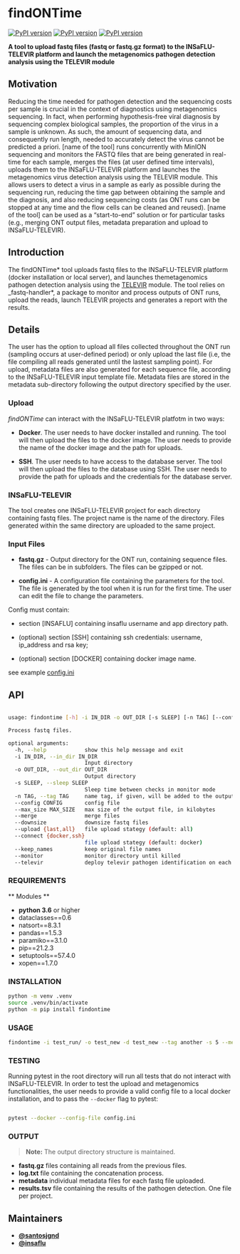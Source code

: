# findONTime

[![PyPI version](https://badge.fury.io/py/findontime.svg)](https://badge.fury.io/py/findontime)
[![PyPI version](https://img.shields.io/pypi/pyversions/findontime.svg)](https://pypi.python.org/pypi/findontime/)
[![PyPI version](https://img.shields.io/pypi/format/findontime.svg)](https://pypi.python.org/pypi/findontime/)

**A tool to upload fastq files (fastq or fastq.gz format) to the INSaFLU-TELEVIR platform and launch the metagenomics pathogen detection analysis using the TELEVIR module**

## Motivation

Reducing the time needed for pathogen detection and the sequencing costs per sample is crucial in the context of diagnostics using metagenomics sequencing. In fact, when performing hypothesis-free viral diagnosis by sequencing complex biological samples, the proportion of the virus in a sample is unknown. As such, the amount of sequencing data, and consequently run length, needed to accurately detect the virus cannot be predicted a priori. [name of the tool] runs concurrently with MinION sequencing and monitors the FASTQ files that are being generated in real-time for each sample, merges the files (at user defined time intervals), uploads them to the INSaFLU-TELEVIR platform and launches the metagenomics virus detection analysis using the TELEVIR module. This allows users to detect a virus in a sample as early as possible during the sequencing run, reducing the time gap between obtaining the sample and the diagnosis, and also reducing sequencing costs (as ONT runs can be stopped at any time and the flow cells can be cleaned and reused). [name of the tool] can be used as a “start-to-end” solution or for particular tasks (e.g., merging ONT output files, metadata preparation and upload to INSaFLU-TELEVIR).

## Introduction

The findONTime* tool uploads fastq files to the INSaFLU-TELEVIR platform (docker installation or local server), and launches themetagenomics pathogen detection analysis using the [TELEVIR](https://insaflu.readthedocs.io/en/latest/metagenomics_virus_detection.html) module. The tool relies on \_fastq-handler*, a package to monitor and process outputs of ONT runs, upload the reads, launch TELEVIR projects and generates a report with the results.

## Details

The user has the option to upload all files collected throughout the ONT run (sampling occurs at user-defined period) or only upload the last file (i.e, the file compiling all reads generated until the lastest sampling point).
For upload, metadata files are also generated for each sequence file, according to the INSaFLU-TELEVIR input template file. Metadata files are stored in the metadata sub-directory following the output directory specified by the user.

### Upload

_findONTime_ can interact with the INSaFLU-TELEVIR platfotm in two ways:

- **Docker**. The user needs to have docker installed and running. The tool will then upload the files to the docker image. The user needs to provide the name of the docker image and the path for uploads.

- **SSH**. The user needs to have access to the database server. The tool will then upload the files to the database using SSH. The user needs to provide the path for uploads and the credentials for the database server.

### INSaFLU-TELEVIR

The tool creates one INSaFLU-TELEVIR project for each directory containing fastq files. The project name is the name of the directory. Files generated within the same directory are uploaded to the same project.

### Input Files

- **fastq.gz** - Output directory for the ONT run, containing sequence files. The files can be in subfolders. The files can be gzipped or not.

- **config.ini** - A configuration file containing the parameters for the tool. The file is generated by the tool when it is run for the first time. The user can edit the file to change the parameters.

Config must contain:

- section [INSAFLU] containing insaflu username and app directory path.

- (optional) section [SSH] containing ssh credentials: username, ip_address and rsa key;

- (optional) section [DOCKER] containing docker image name.

see example [config.ini](config.ini)

## API

```bash

usage: findontime [-h] -i IN_DIR -o OUT_DIR [-s SLEEP] [-n TAG] [--config CONFIG] [--max_size MAX_SIZE] [--merge] [--downsize] [--upload {last,all}] [--connect {docker,ssh}] [--keep_names] [--monitor] [--televir]

Process fastq files.

optional arguments:
  -h, --help            show this help message and exit
  -i IN_DIR, --in_dir IN_DIR
                        Input directory
  -o OUT_DIR, --out_dir OUT_DIR
                        Output directory
  -s SLEEP, --sleep SLEEP
                        Sleep time between checks in monitor mode
  -n TAG, --tag TAG     name tag, if given, will be added to the output file names
  --config CONFIG       config file
  --max_size MAX_SIZE   max size of the output file, in kilobytes
  --merge               merge files
  --downsize            downsize fastq files
  --upload {last,all}   file upload stategy (default: all)
  --connect {docker,ssh}
                        file upload stategy (default: docker)
  --keep_names          keep original file names
  --monitor             monitor directory until killed
  --televir             deploy televir pathogen identification on each sample

```

### REQUIREMENTS

** Modules **

- **python 3.6** or higher
- dataclasses==0.6
- natsort==8.3.1
- pandas==1.5.3
- paramiko==3.1.0
- pip==21.2.3
- setuptools==57.4.0
- xopen==1.7.0

### INSTALLATION

```bash
python -m venv .venv
source .venv/bin/activate
python -m pip install findontime
```

### USAGE

```bash
findontime -i test_run/ -o test_new -d test_new --tag another -s 5 --merge –televir

```

### TESTING

Running pytest in the root directory will run all tests that do not interact with INSaFLU-TELEVIR. In order to test the upload and metagenomics functionalities, the user needs to provide a valid config file to a local docker installation, and to pass the `--docker` flag to pytest:

```bash

pytest --docker --config-file config.ini

```

### OUTPUT

> **Note:** The output directory structure is maintained.

- **fastq.gz** files containing all reads from the previous files.
- **log.txt** file containing the concatenation process.
- **metadata** individual metadata files for each fastq file uploaded.
- **results.tsv** file containing the results of the pathogen detection. One file per project.

## Maintainers

- [**@santosjgnd**](https://github.com/SantosJGND)
- [**@insaflu**](https://github.com/insapathogenomics)
